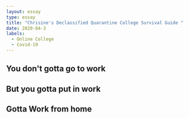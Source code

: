 ```yaml
---
layout: essay
type: essay
title: "Chrisine's Declassified Quarantine College Survival Guide "
date: 2020-04-3
labels:
  - Online College
  - Covid-19
---
```


## You don't gotta go to work

## But you gotta put in work

## Gotta Work from home 

